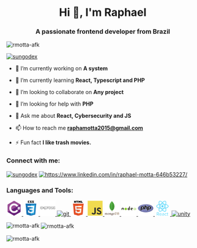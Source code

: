<h1 align="center">Hi 👋, I'm Raphael</h1>
<h3 align="center">A passionate frontend developer from Brazil</h3>

<p align="left"> <img src="https://komarev.com/ghpvc/?username=rmotta-afk&label=Profile%20views&color=0e75b6&style=flat" alt="rmotta-afk" /> </p>

<p align="left"> <a href="https://twitter.com/sungodex" target="blank"><img src="https://img.shields.io/twitter/follow/sungodex?logo=twitter&style=for-the-badge" alt="sungodex" /></a> </p>

- 🔭 I’m currently working on **A system**

- 🌱 I’m currently learning **React, Typescript and PHP**

- 👯 I’m looking to collaborate on **Any project**

- 🤝 I’m looking for help with **PHP**

- 💬 Ask me about **React, Cybersecurity and JS**

- 📫 How to reach me **raphamotta2015@gmail.com**

- ⚡ Fun fact **I like trash movies.**

<h3 align="left">Connect with me:</h3>
<p align="left">
<a href="https://twitter.com/sungodex" target="blank"><img align="center" src="https://raw.githubusercontent.com/rahuldkjain/github-profile-readme-generator/master/src/images/icons/Social/twitter.svg" alt="sungodex" height="30" width="40" /></a>
<a href="https://linkedin.com/in/https://www.linkedin.com/in/raphael-motta-646b53227/" target="blank"><img align="center" src="https://raw.githubusercontent.com/rahuldkjain/github-profile-readme-generator/master/src/images/icons/Social/linked-in-alt.svg" alt="https://www.linkedin.com/in/raphael-motta-646b53227/" height="30" width="40" /></a>
</p>

<h3 align="left">Languages and Tools:</h3>
<p align="left"> <a href="https://www.w3schools.com/cs/" target="_blank" rel="noreferrer"> <img src="https://raw.githubusercontent.com/devicons/devicon/master/icons/csharp/csharp-original.svg" alt="csharp" width="40" height="40"/> </a> <a href="https://www.w3schools.com/css/" target="_blank" rel="noreferrer"> <img src="https://raw.githubusercontent.com/devicons/devicon/master/icons/css3/css3-original-wordmark.svg" alt="css3" width="40" height="40"/> </a> <a href="https://expressjs.com" target="_blank" rel="noreferrer"> <img src="https://raw.githubusercontent.com/devicons/devicon/master/icons/express/express-original-wordmark.svg" alt="express" width="40" height="40"/> </a> <a href="https://git-scm.com/" target="_blank" rel="noreferrer"> <img src="https://www.vectorlogo.zone/logos/git-scm/git-scm-icon.svg" alt="git" width="40" height="40"/> </a> <a href="https://www.w3.org/html/" target="_blank" rel="noreferrer"> <img src="https://raw.githubusercontent.com/devicons/devicon/master/icons/html5/html5-original-wordmark.svg" alt="html5" width="40" height="40"/> </a> <a href="https://developer.mozilla.org/en-US/docs/Web/JavaScript" target="_blank" rel="noreferrer"> <img src="https://raw.githubusercontent.com/devicons/devicon/master/icons/javascript/javascript-original.svg" alt="javascript" width="40" height="40"/> </a> <a href="https://www.mongodb.com/" target="_blank" rel="noreferrer"> <img src="https://raw.githubusercontent.com/devicons/devicon/master/icons/mongodb/mongodb-original-wordmark.svg" alt="mongodb" width="40" height="40"/> </a> <a href="https://nodejs.org" target="_blank" rel="noreferrer"> <img src="https://raw.githubusercontent.com/devicons/devicon/master/icons/nodejs/nodejs-original-wordmark.svg" alt="nodejs" width="40" height="40"/> </a> <a href="https://www.php.net" target="_blank" rel="noreferrer"> <img src="https://raw.githubusercontent.com/devicons/devicon/master/icons/php/php-original.svg" alt="php" width="40" height="40"/> </a> <a href="https://reactjs.org/" target="_blank" rel="noreferrer"> <img src="https://raw.githubusercontent.com/devicons/devicon/master/icons/react/react-original-wordmark.svg" alt="react" width="40" height="40"/> </a> <a href="https://unity.com/" target="_blank" rel="noreferrer"> <img src="https://www.vectorlogo.zone/logos/unity3d/unity3d-icon.svg" alt="unity" width="40" height="40"/> </a> </p>

<p><img align="left" src="https://github-readme-stats.vercel.app/api/top-langs?username=rmotta-afk&show_icons=true&locale=en&layout=compact" alt="rmotta-afk" /></p>

<p>&nbsp;<img align="center" src="https://github-readme-stats.vercel.app/api?username=rmotta-afk&show_icons=true&locale=en" alt="rmotta-afk" /></p>

<p><img align="center" src="https://github-readme-streak-stats.herokuapp.com/?user=rmotta-afk&" alt="rmotta-afk" /></p>

